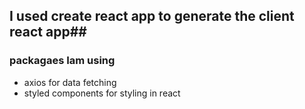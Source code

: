 

## I used create react app to generate the client react app##
### packagaes Iam using ###
* axios for data fetching
* styled components for styling in react 

